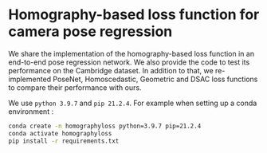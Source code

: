 # Homography-based loss function for camera pose regression
We share the implementation of the homography-based loss
function in an end-to-end pose regression network. We also provide
the code to test its performance on the Cambridge dataset. In addition to
that, we re-implemented PoseNet, Homoscedastic, Geometric and DSAC loss
functions to compare their performance with ours.

We use `python 3.9.7` and `pip 21.2.4`.
For example when setting up a conda environment :
```bash
conda create -n homographyloss python=3.9.7 pip=21.2.4
conda activate homographyloss
pip install -r requirements.txt
```
